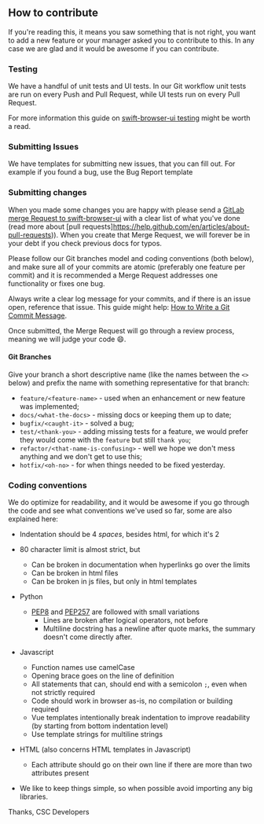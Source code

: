## How to contribute

If you're reading this, it means you saw something that is not right, you want to add a new feature or your manager asked you to contribute to this. In any case we are glad and it would be awesome if you can contribute.

### Testing

We have a handful of unit tests and UI tests. In our Git workflow unit tests are run on every Push and Pull Request, while UI tests run on every Pull Request.

For more information this guide on [swift-browser-ui testing](https://swift-browser-ui.readthedocs.io/en/latest/testing.html) might be worth a read.

### Submitting Issues

We have templates for submitting new issues, that you can fill out. For example if you found a bug, use the Bug Report template

### Submitting changes

When you made some changes you are happy with please send a [GitLab merge Request to swift-browser-ui](https://github.com/CSCfi/swift-browser-ui/pull_requests/new/devel) with a clear list of what you've done (read more about [pull requests]https://help.github.com/en/articles/about-pull-requests)). When you create that Merge Request, we will forever be in your debt if you check previous docs for typos.

Please follow our Git branches model and coding conventions (both below), and make sure all of your commits are atomic (preferably one feature per commit) and it is recommended a Merge Request addresses one functionality or fixes one bug.

Always write a clear log message for your commits, and if there is an issue open, reference that issue. This guide might help: [How to Write a Git Commit Message](https://chris.beams.io/posts/git-commit/).

Once submitted, the Merge Request will go through a review process, meaning we will judge your code :smile:.

#### Git Branches

Give your branch a short descriptive name (like the names between the `<>` below) and prefix the name with something representative for that branch:

   * `feature/<feature-name>` - used when an enhancement or new feature was implemented;
   * `docs/<what-the-docs>` - missing docs or keeping them up to date;
   * `bugfix/<caught-it>` - solved a bug;
   * `test/<thank-you>` - adding missing tests for a feature, we would prefer they would come with the `feature` but still `thank you`;
   * `refactor/<that-name-is-confusing>` - well we hope we don't mess anything and we don't get to use this;
   * `hotfix/<oh-no>` - for when things needed to be fixed yesterday.


### Coding conventions

We do optimize for readability, and it would be awesome if you go through the code and see what conventions we've used so far, some are also explained here:

* Indentation should be 4 *spaces*, besides html, for which it's 2
* 80 character limit is almost strict, but

    - Can be broken in documentation when hyperlinks go over the limits
    - Can be broken in html files
    - Can be broken in js files, but only in html templates

* Python

    - [PEP8](https://www.python.org/dev/peps/pep-0008/) and [PEP257](https://www.python.org/dev/peps/pep-0257/) are followed with small variations
        * Lines are broken after logical operators, not before
        * Multiline docstring has a newline after quote marks, the summary doesn't come directly after.

* Javascript

    - Function names use camelCase
    - Opening brace goes on the line of definition
    - All statements that can, should end with a semicolon ``;``, even
        when not strictly required
    - Code should work in browser as-is, no compilation or building
        required
    - Vue templates intentionally break indentation to improve
        readability (by starting from bottom indentation level)
    - Use template strings for multiline strings

* HTML (also concerns HTML templates in Javascript)

    - Each attribute should go on their own line if there are more than
        two attributes present

* We like to keep things simple, so when possible avoid importing any big libraries.

Thanks,
CSC Developers
